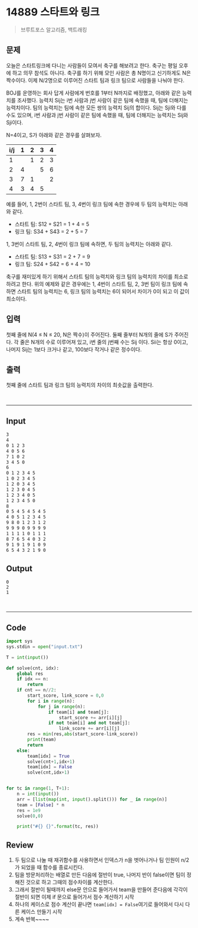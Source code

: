 # 14889 스타트와 링크

>브루트포스 알고리즘, 백트래킹



## 문제

오늘은 스타트링크에 다니는 사람들이 모여서 축구를 해보려고 한다. 축구는 평일 오후에 하고 의무 참석도 아니다. 축구를 하기 위해 모인 사람은 총 N명이고 신기하게도 N은 짝수이다. 이제 N/2명으로 이루어진 스타트 팀과 링크 팀으로 사람들을 나눠야 한다.

BOJ를 운영하는 회사 답게 사람에게 번호를 1부터 N까지로 배정했고, 아래와 같은 능력치를 조사했다. 능력치 Sij는 i번 사람과 j번 사람이 같은 팀에 속했을 때, 팀에 더해지는 능력치이다. 팀의 능력치는 팀에 속한 모든 쌍의 능력치 Sij의 합이다. Sij는 Sji와 다를 수도 있으며, i번 사람과 j번 사람이 같은 팀에 속했을 때, 팀에 더해지는 능력치는 Sij와 Sji이다.

N=4이고, S가 아래와 같은 경우를 살펴보자.

| i/j  | 1    | 2    | 3    | 4    |
| ---- | ---- | ---- | ---- | ---- |
| 1    |      | 1    | 2    | 3    |
| 2    | 4    |      | 5    | 6    |
| 3    | 7    | 1    |      | 2    |
| 4    | 3    | 4    | 5    |      |

예를 들어, 1, 2번이 스타트 팀, 3, 4번이 링크 팀에 속한 경우에 두 팀의 능력치는 아래와 같다.

- 스타트 팀: S12 + S21 = 1 + 4 = 5
- 링크 팀: S34 + S43 = 2 + 5 = 7

1, 3번이 스타트 팀, 2, 4번이 링크 팀에 속하면, 두 팀의 능력치는 아래와 같다.

- 스타트 팀: S13 + S31 = 2 + 7 = 9
- 링크 팀: S24 + S42 = 6 + 4 = 10

축구를 재미있게 하기 위해서 스타트 팀의 능력치와 링크 팀의 능력치의 차이를 최소로 하려고 한다. 위의 예제와 같은 경우에는 1, 4번이 스타트 팀, 2, 3번 팀이 링크 팀에 속하면 스타트 팀의 능력치는 6, 링크 팀의 능력치는 6이 되어서 차이가 0이 되고 이 값이 최소이다.

## 입력

첫째 줄에 N(4 ≤ N ≤ 20, N은 짝수)이 주어진다. 둘째 줄부터 N개의 줄에 S가 주어진다. 각 줄은 N개의 수로 이루어져 있고, i번 줄의 j번째 수는 Sij 이다. Sii는 항상 0이고, 나머지 Sij는 1보다 크거나 같고, 100보다 작거나 같은 정수이다.



## 출력

첫째 줄에 스타트 팀과 링크 팀의 능력치의 차이의 최솟값을 출력한다.

<br>

---

## Input

```txt
3
4
0 1 2 3
4 0 5 6
7 1 0 2
3 4 5 0
6
0 1 2 3 4 5
1 0 2 3 4 5
1 2 0 3 4 5
1 2 3 0 4 5
1 2 3 4 0 5
1 2 3 4 5 0
8
0 5 4 5 4 5 4 5
4 0 5 1 2 3 4 5
9 8 0 1 2 3 1 2
9 9 9 0 9 9 9 9
1 1 1 1 0 1 1 1
8 7 6 5 4 0 3 2
9 1 9 1 9 1 0 9
6 5 4 3 2 1 9 0
```

## Output

```
0
2
1
```

<br>

---

## Code

```python
import sys
sys.stdin = open("input.txt")

T = int(input())

def solve(cnt, idx):
    global res
    if idx == n:
        return
    if cnt == n//2:
        start_score, link_score = 0,0
        for i in range(n):
            for j in range(n):
                if team[i] and team[j]:
                    start_score += arr[i][j]
                if not team[i] and not team[j]:
                    link_score += arr[i][j]
        res = min(res,abs(start_score-link_score))
        print(team)
        return
    else:
        team[idx] = True
        solve(cnt+1,idx+1)
        team[idx] = False
        solve(cnt,idx+1)


for tc in range(1, T+1):
    n = int(input())
    arr = [list(map(int, input().split())) for _ in range(n)]
    team = [False] * n
    res = 1e9
    solve(0,0)

    print("#{} {}".format(tc, res))

```



## Review

1. 두 팀으로 나눌 때 재귀함수를 사용하면서 인덱스가 n을 벗어나거나 팀 인원이 n/2가 되었을 때 함수를 종료시킨다.
2. 팀을 방문처리하는 배열로 만든 다음에 절반이 true, 나머지 반이 false이면 팀이 정해진 것으로 하고 그때의 점수차이를 계산한다.
3. 그래서 절반이 될때까지 else문 안으로 들어가서 team을 만들어 준다음에 각각이 절반이 되면 이제 if 문으로 들어가서 점수 계산하기 시작
4. 하나의 케이스로 점수 계산이 끝나면 `team[idx] = False`여기로 들어와서 다시 다른 케이스 만들기 시작
5. 계속 반복~~~~

